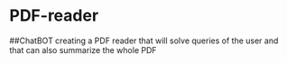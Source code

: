 # PDF-reader
##ChatBOT
creating a PDF reader that will solve queries of the user and that can also summarize the whole PDF
